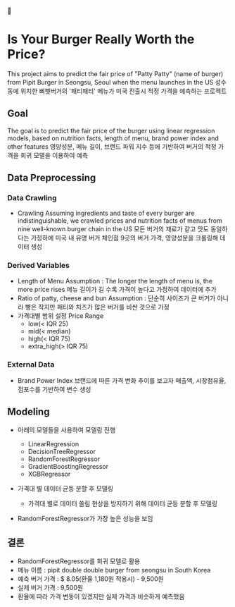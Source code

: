 🍔 

# Is Your Burger Really Worth the Price?
This project aims to predict the fair price of "Patty Patty" (name of burger) from Pipit Burger in Seongsu, Seoul when the menu launches in the US 
성수동에 위치한 삐삣버거의 '패티패티' 메뉴가 미국 진출시 적정 가격을 예측하는 프로젝트

## Goal
The goal is to predict the fair price of the burger using linear regression models, based on nutrition facts, length of menu, brand power index and other features
영양성분, 메뉴 길이, 브랜드 파워 지수 등에 기반하여 버거의 적정 가격을 회귀 모델을 이용하여 예측

## Data Preprocessing
### Data Crawling
- Crawling
  Assuming ingredients and taste of every burger are indistinguishable, we crawled prices and nutrition facts of menus from nine well-known burger chain in the US
  모든 버거의 재료가 같고 맛도 동일하다는 가정하에 미국 내 유명 버거 체인점 9곳의 버거 가격, 영양성분을 크롤링해 데이터 생성

### Derived Variables
- Length of Menu
  Assumption : The longer the length of menu is, the more price rises
  메뉴 길이가 길 수록 가격이 높다고 가정하여 데이터에 추가
- Ratio of patty, cheese and bun 
  Assumption : 
  단순히 사이즈가 큰 버거가 아니라 빵은 작지만 패티와 치즈가 많은 버거를 비싼 것으로 가정
- 가격대별 범위 설정 Price Range
  - low(< IQR 25)
  - mid(< median)
  - high(< IQR 75)
  - extra_high(> IQR 75)

### External Data 
- Brand Power Index
  브랜드에 따른 가격 변화 추이를 보고자 매출액, 시장점유율, 점포수를 기반하여 변수 생성

## Modeling
- 아래의 모델들을 사용하여 모델링 진행
  - LinearRegression
  - DecisionTreeRegressor
  - RandomForestRegressor
  - GradientBoostingRegressor
  - XGBRegressor
- 가격대 별 데이터 균등 분할 후 모델링
  - 가격대 별로 데이터 쏠림 현상을 방지하기 위해 데이터 균등 분할 후 모델링

- RandomForestRegressor가 가장 높은 성능을 보임

## 결론
- RandomForestRegressor를 회귀 모델로 활용
- 메뉴 이름 : pipit double double burger from seongsu in South Korea
- 예측 버거 가격 : $ 8.05(환율 1,180원 적용시) - 9,500원
- 실제 버거 가격 : 9,500원
- 환율에 따라 가격 변동이 있겠지만 실제 가격과 비슷하게 예측했음
